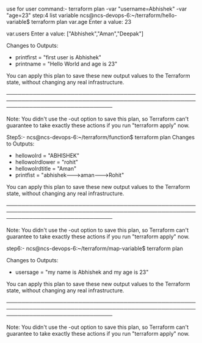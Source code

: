 use for user command:-
terraform plan -var "username=Abhishek" -var "age=23"
step:4
list variable
ncs@ncs-devops-6:~/terraform/hello-variable$ terraform plan
var.age
  Enter a value: 23

var.users
  Enter a value: ["Abhishek","Aman","Deepak"]


Changes to Outputs:
  + printfirst = "first user is Abhishek"
  + printname  = "Hello World and age is 23"

You can apply this plan to save these new output values to the Terraform state, without changing any real infrastructure.

────────────────────────────────────────────────────────────────────────────────────────────────────────────────────────────────

Note: You didn't use the -out option to save this plan, so Terraform can't guarantee to take exactly these actions if you run
"terraform apply" now.

Step5:- 
ncs@ncs-devops-6:~/terraform/function$ terraform plan
Changes to Outputs:
  + hellowolrd      = "ABHISHEK"
  + hellowolrdlower = "rohit"
  + hellowolrdtitle = "Aman"
  + printfist       = "abhishek--->aman--->Rohit"

You can apply this plan to save these new output values to the Terraform state, without changing any real infrastructure.

────────────────────────────────────────────────────────────────────────────────────────────────────────────────────────────────

Note: You didn't use the -out option to save this plan, so Terraform can't guarantee to take exactly these actions if you run
"terraform apply" now.

step6:- 
ncs@ncs-devops-6:~/terraform/map-variable$ terraform plan

Changes to Outputs:
  + usersage = "my name is Abhishek and my age is 23"

You can apply this plan to save these new output values to the Terraform state, without changing any real infrastructure.

────────────────────────────────────────────────────────────────────────────────────────────────────────────────────────────────

Note: You didn't use the -out option to save this plan, so Terraform can't guarantee to take exactly these actions if you run
"terraform apply" now.